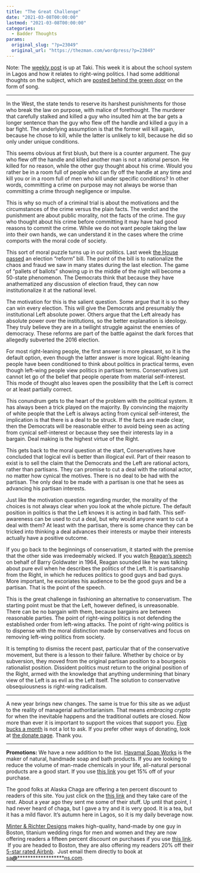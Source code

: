 ```yaml
---
title: "The Great Challenge"
date: "2021-03-08T00:00:00"
lastmod: "2021-03-08T00:00:00"
categories:
  - Badder Thoughts
params:
  original_slug: "?p=23049"
  original_url: "https://thezman.com/wordpress/?p=23049"
---
```


Note: The
<a href="https://www.takimag.com/topic/the_untold_story/" rel="noopener"
target="_blank">weekly post</a> is up at Taki. This week it is about the
school system in Lagos and how it relates to right-wing politics. I had
some additional thoughts on the subject, which are
<a href="https://www.subscribestar.com/posts/290623" rel="noopener"
target="_blank">posted behind the green door</a> on the form of song.

------------------------------------------------------------------------

In the West, the state tends to reserve its harshest punishments for
those who break the law on purpose, with malice of forethought. The
murderer that carefully stalked and killed a guy who insulted him at the
bar gets a longer sentence than the guy who flew off the handle and
killed a guy in a bar fight. The underlying assumption is that the
former will kill again, because he chose to kill, while the latter is
unlikely to kill, because he did so only under unique conditions.

This seems obvious at first blush, but there is a counter argument. The
guy who flew off the handle and killed another man is not a rational
person. He killed for no reason, while the other guy thought about his
crime. Would you rather be in a room full of people who can fly off the
handle at any time and kill you or in a room full of men who kill under
specific conditions? In other words, committing a crime on purpose may
not always be worse than committing a crime through negligence or
impulse.

This is why so much of a criminal trial is about the motivations and the
circumstances of the crime versus the plain facts. The verdict and the
punishment are about public morality, not the facts of the crime. The
guy who thought about his crime before committing it may have had good
reasons to commit the crime. While we do not want people taking the law
into their own hands, we can understand it in the cases where the crime
comports with the moral code of society.

This sort of moral puzzle turns up in our politics. Last week [the House
passed](https://www.zerohedge.com/political/house-democrats-pass-bill-change-american-voting-forever)
an election “reform” bill. The point of the bill is to nationalize the
chaos and fraud we saw in many states during the last election. The game
of “pallets of ballots” showing up in the middle of the night will
become a 50-state phenomenon. The Democrats think that because they have
anathematized any discussion of election fraud, they can now
institutionalize it at the national level.

The motivation for this is the salient question. Some argue that it is
so they can win every election. This will give the Democrats and
presumably the institutional Left absolute power. Others argue that the
Left already has absolute power over the institutions, so the better
explanation is ideology. They truly believe they are in a twilight
struggle against the enemies of democracy. These reforms are part of the
battle against the dark forces that allegedly subverted the 2016
election.

For most right-leaning people, the first answer is more pleasant, so it
is the default option, even though the latter answer is more logical.
Right-leaning people have been conditioned to think about politics in
practical terms, even though left-wing people view politics in partisan
terms. Conservatives just cannot let go of the belief that people
operate from material self-interest. This mode of thought also leaves
open the possibility that the Left is correct or at least partially
correct.

This conundrum gets to the heart of the problem with the political
system. It has always been a trick played on the majority. By convincing
the majority of white people that the Left is always acting from cynical
self-interest, the implication is that there is a deal to be struck. If
the facts are made clear, then the Democrats will be reasonable either
to avoid being seen as acting from cynical self-interest or because they
see their interests lay in a bargain. Deal making is the highest virtue
of the Right.

This gets back to the moral question at the start, Conservatives have
concluded that logical evil is better than illogical evil. Part of their
reason to exist is to sell the claim that the Democrats and the Left are
rational actors, rather than partisans. They can promise to cut a deal
with the rational actor, no matter how cynical the motives. There is no
deal to be had with the partisan. The only deal to be made with a
partisan is one that he sees as advancing his partisan interests.

Just like the motivation question regarding murder, the morality of the
choices is not always clear when you look at the whole picture. The
default position in politics is that the Left knows it is acting in bad
faith. This self-awareness can be used to cut a deal, but why would
anyone want to cut a deal with them? At least with the partisan, there
is some chance they can be tricked into thinking a deal advances their
interests or maybe their interests actually have a positive outcome.

If you go back to the beginnings of conservatism, it started with the
premise that the other side was irredeemably wicked. If you watch
[Reagan’s speech](https://youtu.be/qXBswFfh6AY) on behalf of Barry
Goldwater in 1964, Reagan sounded like he was talking about pure evil
when he describes the politics of the Left. It is partisanship from the
Right, in which he reduces politics to good guys and bad guys. More
important, he excoriates his audience to be the good guys and be a
partisan. That is the point of the speech.

This is the great challenge in fashioning an alternative to
conservatism. The starting point must be that the Left, however defined,
is unreasonable. There can be no bargain with them, because bargains are
between reasonable parties. The point of right-wing politics is not
defending the established order from left-wing attacks. The point of
right-wing politics is to dispense with the moral distinction made by
conservatives and focus on removing left-wing politics from society.

It is tempting to dismiss the recent past, particular that of the
conservative movement, but there is a lesson to their failure. Whether
by choice or by subversion, they moved from the original partisan
position to a bourgeois rationalist position. Dissident politics must
return to the original position of the Right, armed with the knowledge
that anything undermining that binary view of the Left is as evil as the
Left itself. The solution to conservative obsequiousness is right-wing
radicalism.

------------------------------------------------------------------------

A new year brings new changes. The same is true for this site as we
adjust to the reality of managerial authoritarianism. That means
*embracing crypto* for when the inevitable happens and the traditional
outlets are closed. Now more than ever it is important to support the
voices that support you.
<a href="https://www.subscribestar.com/the-z-blog"
rel="noopener noreferrer" target="_blank">Five bucks a month</a> is not
a lot to ask. If you prefer other ways of donating, look at
<a href="https://thezman.com/wordpress/?page_id=22713" rel="noopener"
target="_blank">the donate page</a>. Thank you.

------------------------------------------------------------------------

**Promotions:** We have a new addition to the list.
<a href="https://havamalsoapworks.com/" rel="noopener"
target="_blank">Havamal Soap Works</a> is the maker of natural, handmade
soap and bath products. If you are looking to reduce the volume of
man-made chemicals in your life, all-natural personal products are a
good start. If you use
<a href="https://havamalsoapworks.com/discount/ZMAN" rel="noopener"
target="_blank">this link</a> you get 15% off of your purchase.

The good folks at Alaska Chaga are offering a ten percent discount to
readers of this site. You just click on the
<a href="https://alaskachaga.us/discount/ZMAN" rel="noopener noreferrer"
target="_blank">this link</a> and they take care of the rest. About a
year ago they sent me some of their stuff. Up until that point, I had
never heard of chaga, but I gave a try and it is very good. It is a tea,
but it has a mild flavor. It’s autumn here in Lagos, so it is my daily
beverage now.

<a href="https://www.minterandrichterdesigns.com/"
rel="noreferrer nofollow noopener" target="_blank">Minter &amp; Richter
Designs</a> makes high-quality, hand-made by one guy in Boston, titanium
wedding rings for men and women and they are now offering readers a
fifteen percent discount on purchases if you use
<a href="https://www.minterandrichterdesigns.com/discount/ZMAN"
rel="noreferrer nofollow noopener" target="_blank">this link</a>. 
 <span class="highlight"><span class="colour"><span class="font"><span class="size">If
you are headed to Boston, they are also offering my readers 20% off
their <a
href="https://www.airbnb.com/users/7988017/listings?user_id=7988017&amp;s=3"
rel="noopener noreferrer" target="_blank">5-star rated Airbnb</a>.  Just
email them directly to book at
<a href="mailto:sa***@*********************ns.com"
data-original-string="+xYKPDvJelRRYTDAnlJuNA==cb7qpSsqQIXBSsV0t7hs4w8NP+jyjbmGtfxbPabPcFNTvtr7jIfEKswXd8Uu8DpD4x2"><span
class="apbct-email-encoder"
data-original-string="7Wwaw9enrtax8TbskQTk+w==cb7EE/Ex+nvn+U9yLzPznfYcDPAG3gOrsjN1qo+jDu90UJNvKEmNyvrIk340yKSN43U"
title="This contact has been encoded by Anti-Spam by CleanTalk. Click to decode. To finish the decoding make sure that JavaScript is enabled in your browser.">sa<span
class="apbct-blur">***</span>@<span
class="apbct-blur">*********************</span>ns.com</span></a>.</span></span></span></span>

------------------------------------------------------------------------
